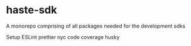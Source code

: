 # haste-sdk

A monorepo comprising of all packages needed for the development sdks

Setup ESLint
prettier
nyc code coverage
husky

